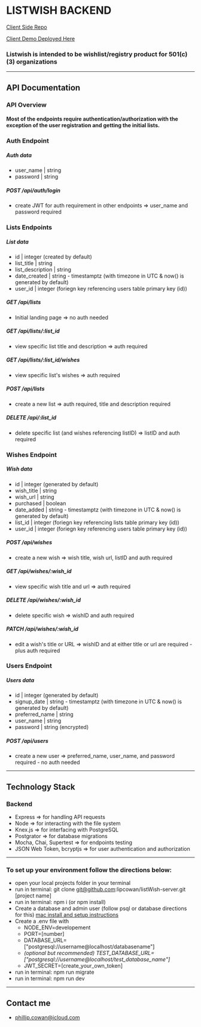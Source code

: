 # LISTWISH BACKEND

[Client Side Repo](https://github.com/lipcowan/listWish-client)

[Client Demo Deployed Here](https://listwish.vercel.app/)

### Listwish is intended to be wishlist/registry product for 501(c)(3) organizations

---
## API Documentation

### API Overview
#### Most of the endpoints require authentication/authorization with the exception of the user registration and getting the initial lists.

### Auth Endpoint

##### Auth data
* user_name | string
* password | string 

##### POST /api/auth/login
* create JWT for auth requirement in other endpoints => user_name and password required

### Lists Endpoints

##### List data
* id | integer (created by default)
* list_title | string
* list_description | string
* date_created | string -  timestamptz (with timezone in UTC & now() is generated by default)
* user_id | integer (foriegn key referencing users table primary key (id))

##### GET /api/lists 
* Initial landing page => no auth needed

##### GET /api/lists/:list_id
* view specific list title and description => auth required

##### GET /api/lists/:list_id/wishes
* view specific list's wishes => auth required

##### POST /api/lists
* create a new list => auth required, title and description required

##### DELETE /api/:list_id
* delete specific list (and wishes referencing listID) =>  listID and auth required

### Wishes Endpoint

##### Wish data
* id | integer (generated by default)
* wish_title | string
* wish_url | string
* purchased | boolean
* date_added | string -  timestamptz (with timezone in UTC & now() is generated by default)
* list_id | integer (foriegn key referencing lists table primary key (id))
* user_id | integer (foriegn key referencing users table primary key (id))

##### POST /api/wishes
* create a new wish => wish title, wish url, listID and auth required

##### GET /api/wishes/:wish_id
* view specific wish title and url => auth required

##### DELETE /api/wishes/:wish_id
* delete specific wish => wishID and auth required

##### PATCH /api/wishes/:wish_id
* edit a wish's title or URL => wishID and at either title or url are required - plus auth required 

### Users Endpoint

##### Users data
* id | integer (generated by default)
* signup_date | string -  timestamptz (with timezone in UTC & now() is generated by default)
* preferred_name | string
* user_name | string
* password | string (encrypted)

##### POST /api/users
* create a new user => preferred_name, user_name, and password required - no auth needed

---
## Technology Stack

### Backend

* Express => for handling API requests
* Node => for interacting with the file system
* Knex.js => for interfacing with PostgreSQL
* Postgrator => for database migrations
* Mocha, Chai, Supertest => for endpoints testing
* JSON Web Token, bcryptjs => for user authentication and authorization

---
### To set up your environment follow the directions below:
* open your local projects folder in your terminal
* run in terminal: git clone git@github.com:lipcowan/listWish-server.git [project name] 
* run in terminal:  npm i (or npm install)
* Create a database and admin user (follow psql or database directions for this) [mac install and setup instructions](https://www.codementor.io/@engineerapart/getting-started-with-postgresql-on-mac-osx-are8jcopb)
* Create a .env file with 
    * NODE_ENV=developement
    * PORT=[number]
    * DATABASE_URL=["postgresql://username@localhost/databasename"]
    * _(optional but recommended) TEST_DATABASE_URL=["postgresql://username@localhost/test_database_name"]_
    * JWT_SECRET=[create_your_own_token]
* run in terminal:  npm run migrate
* run in terminal: npm run dev

---
## Contact me
- phillip.cowan@icloud.com

